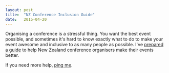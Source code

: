 ```yaml
---
layout: post
title:  "NZ Conference Inclusion Guide"
date:   2015-04-20
---
```


Organising a conference is a stressful thing. You want the best event possible, and sometimes it's hard to know exactly what to do to make your event awesome and inclusive to as many people as possible. I've [prepared a guide](http://conference.hopper.org.nz/) to help New Zealand conference organisers make their events better.

If you need more help, [ping me](http://natdudley.github.io/contact).
